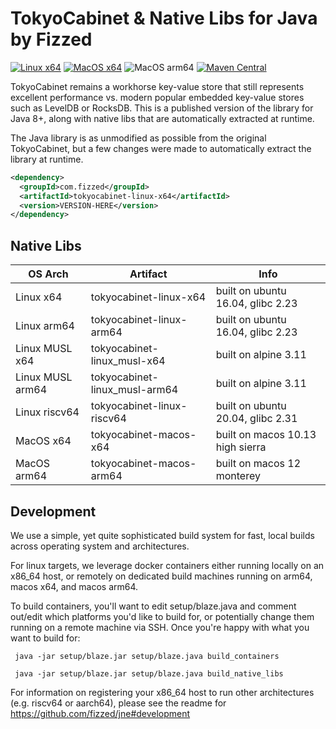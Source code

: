 # TokyoCabinet & Native Libs for Java by Fizzed

[![Linux x64](https://img.shields.io/github/actions/workflow/status/fizzed/tokyocabinet/linux-x64.yaml?branch=master&label=Linux%20x64&style=flat-square)](https://github.com/fizzed/tokyocabinet/actions/workflows/linux-x64.yaml)
[![MacOS x64](https://img.shields.io/github/actions/workflow/status/fizzed/tokyocabinet/macos-x64.yaml?branch=master&label=MacOS%20x64&style=flat-square)](https://github.com/fizzed/tokyocabinet/actions/workflows/macos-x64.yaml)
![MacOS arm64](https://img.shields.io/badge/MacOS%20arm64-available-blue)
[![Maven Central](https://img.shields.io/maven-central/v/com.fizzed/tokyocabinet?color=blue&style=flat-square&)](https://mvnrepository.com/artifact/com.fizzed/tokyocabinet)

TokyoCabinet remains a workhorse key-value store that still represents excellent performance vs. modern popular embedded
key-value stores such as LevelDB or RocksDB.  This is a published version of the library for Java 8+, along with native libs that 
are automatically extracted at runtime.

The Java library is as unmodified as possible from the original TokyoCabinet, but a few changes were made to automatically
extract the library at runtime.

```xml
<dependency>
  <groupId>com.fizzed</groupId>
  <artifactId>tokyocabinet-linux-x64</artifactId>
  <version>VERSION-HERE</version>
</dependency>
```

## Native Libs

| OS Arch          | Artifact                      | Info                              |
|------------------|-------------------------------|-----------------------------------|
| Linux x64        | tokyocabinet-linux-x64        | built on ubuntu 16.04, glibc 2.23 |
| Linux arm64      | tokyocabinet-linux-arm64      | built on ubuntu 16.04, glibc 2.23 |
| Linux MUSL x64   | tokyocabinet-linux_musl-x64   | built on alpine 3.11              |
| Linux MUSL arm64 | tokyocabinet-linux_musl-arm64 | built on alpine 3.11              |
| Linux riscv64    | tokyocabinet-linux-riscv64    | built on ubuntu 20.04, glibc 2.31 |
| MacOS x64        | tokyocabinet-macos-x64        | built on macos 10.13 high sierra  |
| MacOS arm64      | tokyocabinet-macos-arm64      | built on macos 12 monterey        |

## Development

We use a simple, yet quite sophisticated build system for fast, local builds across operating system and architectures.

For linux targets, we leverage docker containers either running locally on an x86_64 host, or remotely on dedicated
build machines running on arm64, macos x64, and macos arm64.

To build containers, you'll want to edit setup/blaze.java and comment out/edit which platforms you'd like to build for,
or potentially change them running on a remote machine via SSH.  Once you're happy with what you want to build for:

     java -jar setup/blaze.jar setup/blaze.java build_containers

     java -jar setup/blaze.jar setup/blaze.java build_native_libs

For information on registering your x86_64 host to run other architectures (e.g. riscv64 or aarch64), please see
the readme for https://github.com/fizzed/jne#development